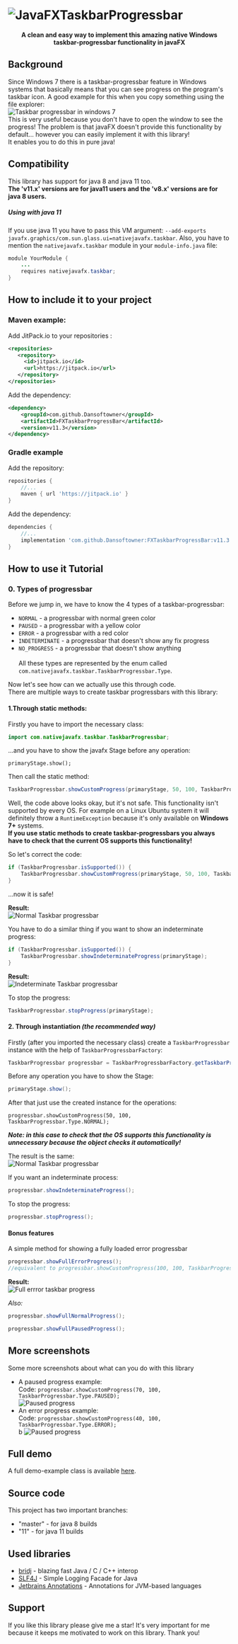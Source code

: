 # ![JavaFXTaskbarProgressbar](images/Logo.png)
<p align="center"><b>A clean and easy way to implement this amazing native Windows taskbar-progressbar functionality in javaFX</b></p>

## Background
Since Windows 7 there is a taskbar-progressbar feature in Windows systems
that basically means that you can see progress on the program's taskbar icon.
A good example for this when you copy something using the file explorer:<br>
![Taskbar progressbar in windows 7](images/areo-progressbar.jpg) <br>
This is very useful because you don't have to open the window to see the progress!
The problem is that javaFX doesn't provide this functionality by default... however you 
can easily implement it with this library!  
It enables you to do this in pure java!

## Compatibility
This library has support for java 8 and java 11 too.<br>
<b>The 'v11.x' versions are for java11 users and the 'v8.x' versions are for java 8 users.</b>

##### Using with java 11
If you use java 11 you have to pass this VM argument: `--add-exports javafx.graphics/com.sun.glass.ui=nativejavafx.taskbar`.
Also, you have to mention the `nativejavafx.taskbar` module in your `module-info.java` file:
```java
module YourModule {
    ...
    requires nativejavafx.taskbar;
}
```

## How to include it to your project

### Maven example:

Add JitPack.io to your repositories :
```xml
<repositories>
   <repository>
     <id>jitpack.io</id>
     <url>https://jitpack.io</url>
   </repository>
</repositories>
```
Add the dependency:
```xml
<dependency>
	<groupId>com.github.Dansoftowner</groupId>
	<artifactId>FXTaskbarProgressBar</artifactId>
	<version>v11.3</version>
</dependency>
```

### Gradle example

Add the repository:
```groovy
repositories {
    //...
    maven { url 'https://jitpack.io' }
}
```

Add the dependency:
```groovy
dependencies {
    //...
    implementation 'com.github.Dansoftowner:FXTaskbarProgressBar:v11.3'
}
```

## How to use it Tutorial

### 0. Types of progressbar
Before we jump in, we have to know the 4 types of a taskbar-progressbar:<br>
* `NORMAL` - a progressbar with normal green color
* `PAUSED` - a progressbar with a yellow color
* `ERROR`  - a progressbar with a red color 
* `INDETERMINATE` - a progressbar that doesn't show any fix progress
* `NO_PROGRESS` - a progressbar that doesn't show anything 
<br><br>
All these types are represented by the enum called `com.nativejavafx.taskbar.TaskbarProgressbar.Type`.

Now let's see how can we actually use this through code.<br>
There are multiple ways to create taskbar progressbars with this library:

#### 1.Through static methods:
Firstly you have to import the necessary class:
```java
import com.nativejavafx.taskbar.TaskbarProgressbar; 
```
...and you have to show the javafx Stage before any operation:
```
primaryStage.show();
``` 
Then call the static method:
```java
TaskbarProgressbar.showCustomProgress(primaryStage, 50, 100, TaskbarProgressbar.Type.NORMAL);
```

Well, the code above looks okay, but it's not safe. This functionality isn't supported by every OS. 
For example on a Linux Ubuntu system it will definitely throw a `RuntimeException` because it's only available on <b>Windows 7+</b>
systems.<br> 
<b>If you use static methods to create taskbar-progressbars you always have to check that the current OS 
supports this functionality!</b> 

So let's correct the code:
```java
if (TaskbarProgressbar.isSupported()) {
    TaskbarProgressbar.showCustomProgress(primaryStage, 50, 100, TaskbarProgressbar.Type.NORMAL);
}
```
...now it is safe!

<b>Result:</b><br>
![Normal Taskbar progressbar](images/normal-progress.jpg)

You have to do a similar thing if you want to show an indeterminate progress:
```java
if (TaskbarProgressbar.isSupported()) {
    TaskbarProgressbar.showIndeterminateProgress(primaryStage);
}
```
<b>Result:</b><br>
![Indeterminate Taskbar progressbar](images/indeterminate.gif)

To stop the progress:
```java
TaskbarProgressbar.stopProgress(primaryStage);
```
#### 2. Through instantiation *(the recommended way)*
Firstly (after you imported the necessary class) create a `TaskbarProgressbar` instance with the help of
`TaskbarProgressbarFactory`:
```java
TaskbarProgressbar progressbar = TaskbarProgressbarFactory.getTaskbarProgressbar(primaryStage);
```
Before any operation you have to show the Stage:
```java
primaryStage.show();
```
After that just use the created instance for the operations:
```
progressbar.showCustomProgress(50, 100, TaskbarProgressbar.Type.NORMAL);
```
<b><i>Note: in this case to check that the OS supports this functionality is unnecessary
because the object checks it automatically!</i></b>

The result is the same:<br>
![Normal Taskbar progressbar](images/normal-progress.jpg)

If you want an indeterminate process:
```java
progressbar.showIndeterminateProgress();
```
To stop the progress:
```java
progressbar.stopProgress();
```

#### Bonus features

A simple method for showing a fully loaded error progressbar
```java
progressbar.showFullErrorProgress();
//equivalent to progressbar.showCustomProgress(100, 100, TaskbarProgressbar.Type.ERROR) 
```
<b>Result:</b><br>
![Full errror taskbar progress](images/full-error-progress.jpg)

<i>Also:</i>
```java
progressbar.showFullNormalProgress();
```

```java
progressbar.showFullPausedProgress();
```

## More screenshots
Some more screenshots about what can you do with this library
* A paused progress example:<br>
Code: `progressbar.showCustomProgress(70, 100, TaskbarProgressbar.Type.PAUSED);`<br>
![Paused progress](images/paused-progress.jpg)
* An error progress example:<br>
Code: `progressbar.showCustomProgress(40, 100, TaskbarProgressbar.Type.ERROR);`<br>b
![Paused progress](images/error-progress.jpg)

## Full demo
A full demo-example class is available [here](src/test/java/Demo.java). 

## Source code
This project has two important branches:
* "master" - for java 8 builds
* "11" - for java 11 builds

## Used libraries
 * [bridj](https://github.com/nativelibs4java/BridJ) - blazing fast Java / C / C++ interop
 * [SLF4J](http://www.slf4j.org/) - Simple Logging Facade for Java
 * [Jetbrains Annotations](https://github.com/JetBrains/java-annotations) - Annotations for JVM-based languages

## Support
If you like this library please give me a star! It's very important for me 
because it keeps me motivated to work on this library. Thank you!
